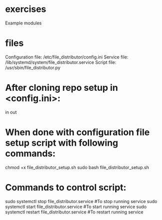 # exercises
Example modules

# files
Configuration file: /etc/file_distributor/config.ini
Service file: /lib/systemd/system/file_distributor.service
Script file: /usr/sbin/file_distributor.py

# After cloning repo setup <dirs> in <config.ini>:
  in
  out

# When done with configuration file setup script with following commands:
chmod +x file_distributor_setup.sh
sudo bash file_distributor_setup.sh

# Commands to control script:
sudo systemctl stop file_distributor.service          #To stop running service 
sudo systemctl start file_distributor.service         #To start running service 
sudo systemctl restart file_distributor.service       #To restart running service 
